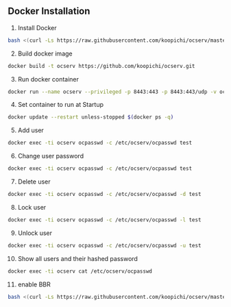 ## Docker Installation
1. Install Docker
```bash
bash <(curl -Ls https://raw.githubusercontent.com/koopichi/ocserv/master/dk.sh)
```
2. Build docker image
```bash
docker build -t ocserv https://github.com/koopichi/ocserv.git
```

3. Run docker container
```bash
docker run --name ocserv --privileged -p 8443:443 -p 8443:443/udp -v ocservData:/etc/ocserv -d ocserv
```
4. Set container to run at Startup
```bash
docker update --restart unless-stopped $(docker ps -q)
```
5. Add user
```bash
docker exec -ti ocserv ocpasswd -c /etc/ocserv/ocpasswd test
```

6. Change user password
```bash
docker exec -ti ocserv ocpasswd -c /etc/ocserv/ocpasswd test
```

7. Delete user
```bash
docker exec -ti ocserv ocpasswd -c /etc/ocserv/ocpasswd -d test
```

8. Lock user
```bash
docker exec -ti ocserv ocpasswd -c /etc/ocserv/ocpasswd -l test
```

9. Unlock user
```bash
docker exec -ti ocserv ocpasswd -c /etc/ocserv/ocpasswd -u test
```

10. Show all users and their hashed password
```bash
docker exec -ti ocserv cat /etc/ocserv/ocpasswd
```
11. enable BBR
```bash
bash <(curl -Ls https://raw.githubusercontent.com/koopichi/ocserv/master/bbr.sh)
```
